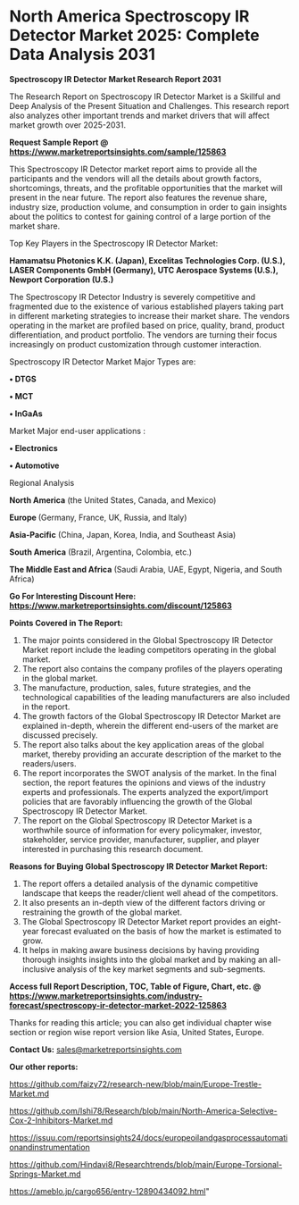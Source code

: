 # North America Spectroscopy IR Detector Market 2025: Complete Data Analysis 2031

<strong>Spectroscopy IR Detector Market Research Report 2031</strong>

The Research Report on Spectroscopy IR Detector Market is a Skillful and Deep Analysis of the Present Situation and Challenges. This research report also analyzes other important trends and market drivers that will affect market growth over 2025-2031.

<strong>Request Sample Report @ <a href=https://www.marketreportsinsights.com/sample/125863>https://www.marketreportsinsights.com/sample/125863</a></strong>

This Spectroscopy IR Detector market report aims to provide all the participants and the vendors will all the details about growth factors, shortcomings, threats, and the profitable opportunities that the market will present in the near future. The report also features the revenue share, industry size, production volume, and consumption in order to gain insights about the politics to contest for gaining control of a large portion of the market share.

Top Key Players in the Spectroscopy IR Detector Market:

<strong>Hamamatsu Photonics K.K. (Japan), Excelitas Technologies Corp. (U.S.), LASER Components GmbH (Germany), UTC Aerospace Systems (U.S.), Newport Corporation (U.S.)</strong>

The Spectroscopy IR Detector Industry is severely competitive and fragmented due to the existence of various established players taking part in different marketing strategies to increase their market share. The vendors operating in the market are profiled based on price, quality, brand, product differentiation, and product portfolio. The vendors are turning their focus increasingly on product customization through customer interaction.

Spectroscopy IR Detector Market Major Types are:

<strong>• DTGS

• MCT

• InGaAs</strong>

Market Major end-user applications :

<strong>• Electronics

• Automotive</strong>

Regional Analysis

</u><strong><b>North America</b></strong> (the United States, Canada, and Mexico)

<strong><b>Europe </b></strong>(Germany, France, UK, Russia, and Italy)

<strong><b>Asia-Pacific</b></strong> (China, Japan, Korea, India, and Southeast Asia)

<strong><b>South America</b></strong> (Brazil, Argentina, Colombia, etc.)

<strong><b>The Middle East and Africa</b></strong> (Saudi Arabia, UAE, Egypt, Nigeria, and South Africa)

<strong>Go For Interesting Discount Here: <a href=https://www.marketreportsinsights.com/discount/125863>https://www.marketreportsinsights.com/discount/125863</a></strong>

<strong>Points Covered in The Report:</strong>
<ol>
  <li>The major points considered in the Global Spectroscopy IR Detector Market report include the leading competitors operating in the global market.</li>
  <li>The report also contains the company profiles of the players operating in the global market.</li>
  <li>The manufacture, production, sales, future strategies, and the technological capabilities of the leading manufacturers are also included in the report.</li>
  <li>The growth factors of the Global Spectroscopy IR Detector Market are explained in-depth, wherein the different end-users of the market are discussed precisely.</li>
  <li>The report also talks about the key application areas of the global market, thereby providing an accurate description of the market to the readers/users.</li>
  <li>The report incorporates the SWOT analysis of the market. In the final section, the report features the opinions and views of the industry experts and professionals. The experts analyzed the export/import policies that are favorably influencing the growth of the Global Spectroscopy IR Detector Market.</li>
  <li>The report on the Global Spectroscopy IR Detector Market is a worthwhile source of information for every policymaker, investor, stakeholder, service provider, manufacturer, supplier, and player interested in purchasing this research document.</li>
</ol>
<strong>Reasons for Buying Global Spectroscopy IR Detector Market Report:</strong>

<ol>
  <li>The report offers a detailed analysis of the dynamic competitive landscape that keeps the reader/client well ahead of the competitors.</li>
  <li>It also presents an in-depth view of the different factors driving or restraining the growth of the global market.</li>
  <li>The Global Spectroscopy IR Detector Market report provides an eight-year forecast evaluated on the basis of how the market is estimated to grow.</li>
  <li>It helps in making aware business decisions by having providing thorough insights insights into the global market and by making an all-inclusive analysis of the key market segments and sub-segments.</li>
</ol>
<strong>Access full Report Description, TOC, Table of Figure, Chart, etc. @ <a href=https://www.marketreportsinsights.com/industry-forecast/spectroscopy-ir-detector-market-2022-125863>https://www.marketreportsinsights.com/industry-forecast/spectroscopy-ir-detector-market-2022-125863</a></strong>


Thanks for reading this article; you can also get individual chapter wise section or region wise report version like Asia, United States, Europe.

<strong>Contact Us:</strong>
sales@marketreportsinsights.com

<strong>Our other reports:</strong>

<a href=https://github.com/faizy72/research-new/blob/main/Europe-Trestle-Market.md>https://github.com/faizy72/research-new/blob/main/Europe-Trestle-Market.md</a>

<a href=https://github.com/Ishi78/Research/blob/main/North-America-Selective-Cox-2-Inhibitors-Market.md>https://github.com/Ishi78/Research/blob/main/North-America-Selective-Cox-2-Inhibitors-Market.md</a>

<a href=https://issuu.com/reportsinsights24/docs/europeoilandgasprocessautomationandinstrumentation>https://issuu.com/reportsinsights24/docs/europeoilandgasprocessautomationandinstrumentation</a>

<a href=https://github.com/Hindavi8/Researchtrends/blob/main/Europe-Torsional-Springs-Market.md>https://github.com/Hindavi8/Researchtrends/blob/main/Europe-Torsional-Springs-Market.md</a>

<a href=https://ameblo.jp/cargo656/entry-12890434092.html>https://ameblo.jp/cargo656/entry-12890434092.html</a>"
